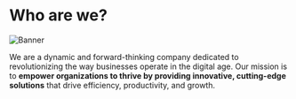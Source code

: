 # Who are we?

![Banner](https://github.com/perquillo/.github/assets/71089523/06178a7a-09e0-4f7e-b21d-7407d9e21b66)

We are a dynamic and forward-thinking company dedicated to revolutionizing the way businesses operate in the digital age. Our mission is to **empower organizations to thrive by providing innovative, cutting-edge solutions** that drive efficiency, productivity, and growth.
